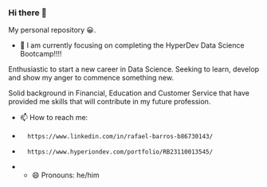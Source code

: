 ### Hi there 👋

My personal repository 😀.

- 🔭 I am currently focusing on completing the HyperDev Data Science Bootcamp!!!!

Enthusiastic to start a new career in Data Science. Seeking to learn, develop and show my anger to commence something new. 

Solid background in Financial, Education and Customer Service that have provided me skills that will contribute in my future profession. 

- 📫 How to reach me:
-       https://www.linkedin.com/in/rafael-barros-b86730143/
-       https://www.hyperiondev.com/portfolio/RB23110013545/

- - 😄 Pronouns: he/him




 
